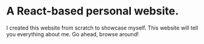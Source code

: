 # A React-based personal website.

I created this website from scratch to showcase myself. This website will tell you everything about me. Go ahead, browse around!
